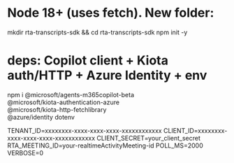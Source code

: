 

# Node 18+ (uses fetch). New folder:
mkdir rta-transcripts-sdk && cd rta-transcripts-sdk
npm init -y

# deps: Copilot client + Kiota auth/HTTP + Azure Identity + env
npm i @microsoft/agents-m365copilot-beta \
      @microsoft/kiota-authentication-azure \
      @microsoft/kiota-http-fetchlibrary \
      @azure/identity dotenv


TENANT_ID=xxxxxxxx-xxxx-xxxx-xxxx-xxxxxxxxxxxx
CLIENT_ID=xxxxxxxx-xxxx-xxxx-xxxx-xxxxxxxxxxxx
CLIENT_SECRET=your_client_secret
RTA_MEETING_ID=your-realtimeActivityMeeting-id
POLL_MS=2000
VERBOSE=0
